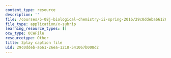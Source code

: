 ```yaml
---
content_type: resource
description: ''
file: /courses/5-08j-biological-chemistry-ii-spring-2016/29c0ddeba66126ea1218541067b008d2_WEH-ttvMmxc.srt
file_type: application/x-subrip
learning_resource_types: []
ocw_type: OCWFile
resourcetype: Other
title: 3play caption file
uid: 29c0ddeb-a661-26ea-1218-541067b008d2
---
```

